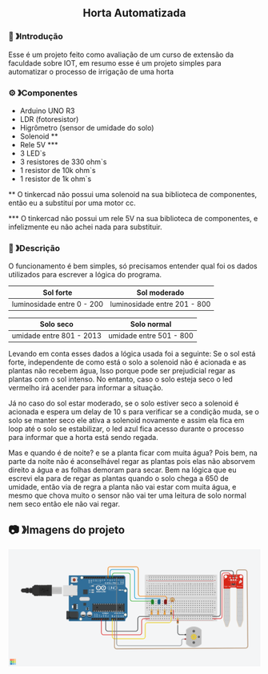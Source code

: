 <h2 align=center>
  Horta Automatizada
</h2>

### 🏁 》Introdução
Esse é um projeto feito como avaliação de um curso de extensão da faculdade sobre IOT, 
em resumo esse é um projeto simples para automatizar o processo de irrigação de uma horta


### ⚙ 》Componentes
- Arduino UNO R3
- LDR (fotoresistor)
- Higrômetro (sensor de umidade do solo)
- Solenoid **
- Rele 5V ***
- 3 LED`s
- 3 resistores de 330 ohm`s
- 1 resistor de 10k ohm`s
- 1 resistor de 1k ohm`s

** O tinkercad não possui uma solenoid na sua biblioteca de componentes, então eu a substituí por uma motor cc.

*** O tinkercad não possui um rele 5V na sua biblioteca de componentes, e infelizmente eu não achei nada para substituir.

### 📃 》Descrição
O funcionamento é bem simples, só precisamos entender qual foi os dados utilizados para escrever a lógica do programa.

| **Sol forte**  | **Sol moderado** |
| ------------- | ------------- | 
| luminosidade entre 0 - 200  | luminosidade entre 201 - 800   |  

| **Solo seco**  | **Solo normal** | 
| ------------- | ------------- | 
| umidade entre 801 - 2013  | umidade entre 501 - 800   | 

Levando em conta esses dados a lógica usada foi a seguinte:
Se o sol está forte, independente de como está o solo a solenoid não é acionada e as plantas não recebem água,
Isso porque pode ser prejudicial regar as plantas com o sol intenso. No entanto, caso o solo esteja seco o led vermelho irá acender para informar a situação.

Já no caso do sol estar moderado, se o solo estiver seco a solenoid é acionada e espera um delay de 10 s para verificar se a condição muda, se o solo se manter 
seco ele ativa a solenoid novamente e assim ela fica em loop até o solo se estabilizar, o led azul fica acesso durante o processo para informar que a horta está sendo 
regada.

Mas e quando é de noite? e se a planta ficar com muita água?
Pois bem, na parte da noite não é aconselhável regar as plantas pois elas não absorvem direito a água e as folhas demoram para secar. Bem na lógica que eu escrevi
ela para de regar as plantas quando o solo chega a 650 de umidade, então via de regra a planta não vai estar com muita água, e mesmo que chova muito o sensor não
vai ter uma leitura  de solo normal nem seco então ele não vai regar.

## 📷 》Imagens do projeto

<img src="./HortaImagem.png">

